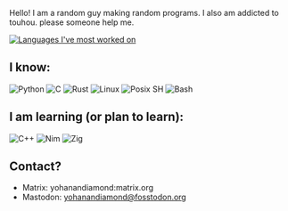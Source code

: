 <!--
  Most of this was stolen from [Magoninho's](https://github.com/Magoninho) and [adamalston's](https://github.com/adamalston) READMES :P
  Go theck them out!
-->

Hello! I am a random guy making random programs. I also am addicted to touhou. please someone help me.

[![Languages I've most worked on](https://github-readme-stats.vercel.app/api/top-langs/?username=YohananDiamond&langs_count=10&layout=compact&theme=dracula)](https://github.com/anuraghazra/github-readme-stats)

## I know:

![Python](https://img.shields.io/badge/-Python-000?&logo=python)
![C](https://img.shields.io/badge/-C-black?&logo=C)
![Rust](https://img.shields.io/badge/-Rust-black?&logo=rust)
![Linux](https://img.shields.io/badge/-Linux-black?&logo=linux)
![Posix SH](https://img.shields.io/badge/-Posix_SH-black?&logo=GNU%20Bash)
![Bash](https://img.shields.io/badge/-Bash-black?&logo=GNU%20Bash)

## I am learning (or plan to learn):

![C++](https://img.shields.io/badge/-C++-black?&logo=c%2b%2b&logoColor=00599C)
![Nim](https://img.shields.io/badge/-Nim-black?&logo=Nim)
![Zig](https://img.shields.io/badge/-Zig-black)

## Contact?

* Matrix: yohanandiamond:matrix.org
* Mastodon: [yohanandiamond@fosstodon.org](https://fosstodon.org/@yohanandiamond)
